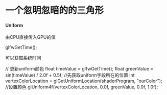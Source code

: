 #  一个忽明忽暗的的三角形

#### Uniform
由CPU直接传入GPU的值


glfwGetTime();

可以获取系统时间

// 更新uniform颜色
float timeValue = glfwGetTime();
float greenValue = sin(timeValue) / 2.0f + 0.5f;
//先获取uniform字段所在的位置
int vertexColorLocation = glGetUniformLocation(shaderProgram, "ourColor");
//设置颜色
glUniform4f(vertexColorLocation, 0.0f, greenValue, 0.0f, 1.0f);
